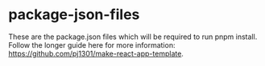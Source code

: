 # package-json-files

These are the package.json files which will be required to run pnpm install. Follow the longer guide here for more information: https://github.com/pj1301/make-react-app-template.

